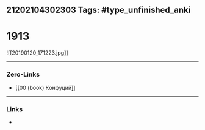 21202104302303
Tags: #type_unfinished_anki
---
# 1913

![[20190120_171223.jpg]]

---
### Zero-Links
- [[00 (book) Конфуций]]
---
### Links
-